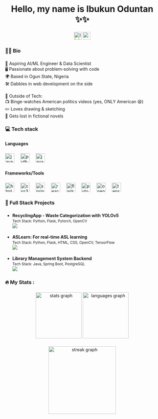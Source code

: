 <h1 align="center">Hello, my name is Ibukun Oduntan  ✨✨</h1>

###

<div align="center">
  <a href="https://www.linkedin.com/in/ibukun-oduntan"><img src="https://img.shields.io/static/v1?message=LinkedIn&logo=linkedin&label=&color=0077B5&logoColor=white&labelColor=&style=for-the-badge" height="25" alt="linkedin logo" /></a>
  <a href="mailto:your-email@gmail.com"><img src="https://img.shields.io/static/v1?message=Gmail&logo=gmail&label=&color=D14836&logoColor=white&labelColor=&style=for-the-badge" height="25" alt="gmail logo" /></a>
</div>

###

<h3 align="left">👩‍💻 Bio</h3>

###

<p align="left">🤖 Aspiring AI/ML Engineer & Data Scientist<br>🖥️ Passionate about problem-solving with code<br>🌍 Based in Ogun State, Nigeria<br>🛠️ Dabbles in web development on the side<br><br>🎨 Outside of Tech:<br>📺 Binge-watches American politics videos (yes, ONLY American 😆)<br>✏️ Loves drawing & sketching<br>📖 Gets lost in fictional novels</p>

###

<h3 align="left">💻 Tech stack</h3>

###

<h4 align="left">Languages</h4>

###

<div align="left">
  <img src="https://cdn.jsdelivr.net/gh/devicons/devicon/icons/java/java-original.svg" height="30" alt="java logo"  />
  <img width="12" />
  <img src="https://cdn.jsdelivr.net/gh/devicons/devicon/icons/python/python-original.svg" height="30" alt="python logo"  />
  <img width="12" />
  <img src="https://cdn.jsdelivr.net/gh/devicons/devicon/icons/javascript/javascript-original.svg" height="30" alt="javascript logo"  />
</div>

###

<h4 align="left">Frameworks/Tools</h4>

###

<div align="left">
  <img src="https://cdn.jsdelivr.net/gh/devicons/devicon/icons/html5/html5-original.svg" height="30" alt="html5 logo"  />
  <img width="12" />
  <img src="https://cdn.jsdelivr.net/gh/devicons/devicon/icons/css3/css3-original.svg" height="30" alt="css3 logo"  />
  <img width="12" />
  <img src="https://cdn.jsdelivr.net/gh/devicons/devicon/icons/spring/spring-original.svg" height="30" alt="spring logo"  />
  <img width="12" />
  <img src="https://cdn.jsdelivr.net/gh/devicons/devicon/icons/react/react-original.svg" height="30" alt="react logo"  />
  <img width="12" />
  <img src="https://cdn.jsdelivr.net/gh/devicons/devicon/icons/flask/flask-original.svg" height="30" alt="flask logo"  />
  <img width="12" />
  <img src="https://cdn.jsdelivr.net/gh/devicons/devicon/icons/pytorch/pytorch-original.svg" height="30" alt="pytorch logo"  />
  <img width="12" />
  <img src="https://cdn.jsdelivr.net/gh/devicons/devicon/icons/opencv/opencv-original.svg" height="30" alt="opencv logo"  />
  <img width="12" />
  <img src="https://cdn.jsdelivr.net/gh/devicons/devicon/icons/tensorflow/tensorflow-original.svg" height="30" alt="tensorflow logo"  />
</div>

###

<h3 align="left">🚀 Full Stack Projects</h3>

###

<ul>
  <li>
    <b>RecyclingApp - Waste Categorization with YOLOv5</b><br>
    <small>Tech Stack: Python, Flask, Pytorch, OpenCV</small><br>
    <a href="https://github.com/ibukunOduntan/RecyclingApp"><img src="https://img.shields.io/badge/View%20Project-323330?style=for-the-badge&logo=github&logoColor=white" /></a>
  </li>
  <br>
  <li>
    <b>ASLearn: For real-time ASL learning</b><br>
    <small>Tech Stack: Python, Flask, HTML, CSS, OpenCV, TensorFlow</small><br>
    <a href="https://github.com/ibukunOduntan/"><img src="https://img.shields.io/badge/View%20Project-323330?style=for-the-badge&logo=github&logoColor=white" /></a>
  </li>
  <br>
  <li>
    <b>Library Management System Backend</b><br>
    <small>Tech Stack: Java, Spring Boot, PostgreSQL</small><br>
    <a href="https://github.com/ibukunOduntan/LMS"><img src="https://img.shields.io/badge/View%20Project-323330?style=for-the-badge&logo=github&logoColor=white" /></a>
  </li>
</ul>

###

<h3 align="left">🔥 My Stats :</h3>

###

<div align="center">
  <img src="https://github-readme-stats.vercel.app/api?username=ibukunOduntan&hide_title=false&hide_rank=false&show_icons=true&include_all_commits=true&count_private=true&disable_animations=false&theme=dracula&locale=en&hide_border=false&order=1" height="150" alt="stats graph"  />
  <img src="https://github-readme-stats.vercel.app/api/top-langs?username=ibukunOduntan&locale=en&hide_title=false&layout=compact&card_width=320&langs_count=5&theme=dracula&hide_border=false&order=2" height="150" alt="languages graph"  />
</div>

###

<div align="center">
  <img src="https://streak-stats.demolab.com?user=ibukunOduntan&locale=en&mode=daily&theme=dark&hide_border=false&border_radius=5&order=3" height="220" alt="streak graph"  />
</div>

###
